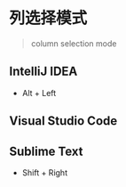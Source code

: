 # 列选择模式
> column selection mode


## IntelliJ IDEA

- Alt + Left





## Visual Studio Code


## Sublime Text

- Shift + Right


